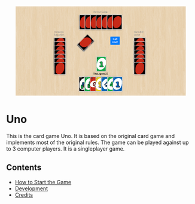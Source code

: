 <h1 align="center">
  <a href="https://www.unorules.com/">
  <img width="455" src="https://github.com/compscilauren/uno/blob/master/uno_cover.png" alt="Uno"></a>
</h1>

# Uno

This is the card game Uno. It is based on the original card game and implements most of the original rules. The game can be played against up to 3 computer players. It is a singleplayer game.

## Contents

- [How to Start the Game](#how-to-start-the-game)
- [Development](#development)
- [Credits](#credits)


